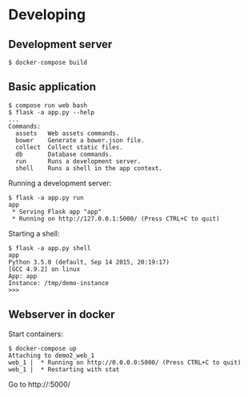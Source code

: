 # Developing

## Development server

```console
$ docker-compose build
```

## Basic application

```console
$ compose run web bash
$ flask -a app.py --help
...
Commands:
  assets   Web assets commands.
  bower    Generate a bower.json file.
  collect  Collect static files.
  db       Database commands.
  run      Runs a development server.
  shell    Runs a shell in the app context.
```

Running a development server:

```console
$ flask -a app.py run
app
 * Serving Flask app "app"
 * Running on http://127.0.0.1:5000/ (Press CTRL+C to quit)
```

Starting a shell:

```console
$ flask -a app.py shell
app
Python 3.5.0 (default, Sep 14 2015, 20:19:17)
[GCC 4.9.2] on linux
App: app
Instance: /tmp/demo-instance
>>>
```

## Webserver in docker

Start containers:

```console
$ docker-compose up
Attaching to demo2_web_1
web_1 |  * Running on http://0.0.0.0:5000/ (Press CTRL+C to quit)
web_1 |  * Restarting with stat
```

Go to http://<docker ip>:5000/
